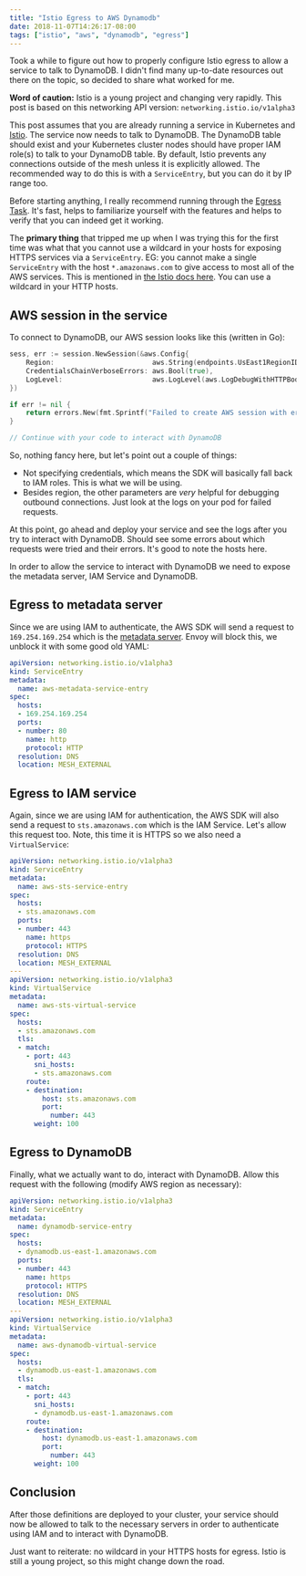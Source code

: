 ```yaml
---
title: "Istio Egress to AWS Dynamodb"
date: 2018-11-07T14:26:17-08:00
tags: ["istio", "aws", "dynamodb", "egress"]
---
```


Took a while to figure out how to properly configure Istio egress to allow a service to talk to DynamoDB.  I didn't find many up-to-date resources out there on the topic, so decided to share what worked for me.

<!--more-->

**Word of caution:** Istio is a young project and changing very rapidly.  This post is based on this networking API version: `networking.istio.io/v1alpha3`

This post assumes that you are already running a service in Kubernetes and [Istio](https://istio.io).  The service now needs to talk to DynamoDB.  The DynamoDB table should exist and your Kubernetes cluster nodes should have proper IAM role(s) to talk to your DynamoDB table.  By default, Istio prevents any connections outside of the mesh unless it is explicitly allowed.  The recommended way to do this is with a `ServiceEntry`, but you can do it by IP range too.

Before starting anything, I really recommend running through the [Egress Task](https://istio.io/docs/tasks/traffic-management/egress/).  It's fast, helps to familiarize yourself with the features and helps to verify that you can indeed get it working.

The **primary thing** that tripped me up when I was trying this for the first time was what that you cannot use a wildcard in your hosts for exposing HTTPS services via a `ServiceEntry`.  EG: you cannot make a single `ServiceEntry` with the host `*.amazonaws.com` to give access to most all of the AWS services.  This is mentioned in [the Istio docs here](https://istio.io/docs/examples/advanced-egress/egress-tls-origination/).  You can use a wildcard in your HTTP hosts.

## AWS session in the service

To connect to DynamoDB, our AWS session looks like this (written in Go):

```go
sess, err := session.NewSession(&aws.Config{
    Region:                        aws.String(endpoints.UsEast1RegionID),
    CredentialsChainVerboseErrors: aws.Bool(true),
    LogLevel:                      aws.LogLevel(aws.LogDebugWithHTTPBody),
})

if err != nil {
    return errors.New(fmt.Sprintf("Failed to create AWS session with error %s", err.Error()))
}

// Continue with your code to interact with DynamoDB
```

So, nothing fancy here, but let's point out a couple of things:

* Not specifying credentials, which means the SDK will basically fall back to IAM roles.  This is what we will be using.
* Besides region, the other parameters are _very_ helpful for debugging outbound connections.  Just look at the logs on your pod for failed requests.

At this point, go ahead and deploy your service and see the logs after you try to interact with DynamoDB.  Should see some errors about which requests were tried and their errors.  It's good to note the hosts here.

In order to allow the service to interact with DynamoDB we need to expose the metadata server, IAM Service and DynamoDB.

## Egress to metadata server

Since we are using IAM to authenticate, the AWS SDK will send a request to `169.254.169.254` which is the [metadata server](https://docs.aws.amazon.com/AWSEC2/latest/UserGuide/ec2-instance-metadata.html).  Envoy will block this, we unblock it with some good old YAML:

```yaml
apiVersion: networking.istio.io/v1alpha3
kind: ServiceEntry
metadata:
  name: aws-metadata-service-entry
spec:
  hosts:
  - 169.254.169.254
  ports:
  - number: 80
    name: http
    protocol: HTTP
  resolution: DNS
  location: MESH_EXTERNAL
```

## Egress to IAM service

Again, since we are using IAM for authentication, the AWS SDK will also send a request to `sts.amazonaws.com` which is the IAM Service.  Let's allow this request too.  Note, this time it is HTTPS so we also need a `VirtualService`:

```yaml
apiVersion: networking.istio.io/v1alpha3
kind: ServiceEntry
metadata:
  name: aws-sts-service-entry
spec:
  hosts:
  - sts.amazonaws.com
  ports:
  - number: 443
    name: https
    protocol: HTTPS
  resolution: DNS
  location: MESH_EXTERNAL
---
apiVersion: networking.istio.io/v1alpha3
kind: VirtualService
metadata:
  name: aws-sts-virtual-service
spec:
  hosts:
  - sts.amazonaws.com
  tls:
  - match:
    - port: 443
      sni_hosts:
      - sts.amazonaws.com
    route:
    - destination:
        host: sts.amazonaws.com
        port:
          number: 443
      weight: 100
```

## Egress to DynamoDB

Finally, what we actually want to do, interact with DynamoDB.  Allow this request with the following (modify AWS region as necessary):

```yaml
apiVersion: networking.istio.io/v1alpha3
kind: ServiceEntry
metadata:
  name: dynamodb-service-entry
spec:
  hosts:
  - dynamodb.us-east-1.amazonaws.com
  ports:
  - number: 443
    name: https
    protocol: HTTPS
  resolution: DNS
  location: MESH_EXTERNAL
---
apiVersion: networking.istio.io/v1alpha3
kind: VirtualService
metadata:
  name: aws-dynamodb-virtual-service
spec:
  hosts:
  - dynamodb.us-east-1.amazonaws.com
  tls:
  - match:
    - port: 443
      sni_hosts:
      - dynamodb.us-east-1.amazonaws.com
    route:
    - destination:
        host: dynamodb.us-east-1.amazonaws.com
        port:
          number: 443
      weight: 100
```

## Conclusion

After those definitions are deployed to your cluster, your service should now be allowed to talk to the necessary servers in order to authenticate using IAM and to interact with DynamoDB.

Just want to reiterate: no wildcard in your HTTPS hosts for egress.  Istio is still a young project, so this might change down the road.